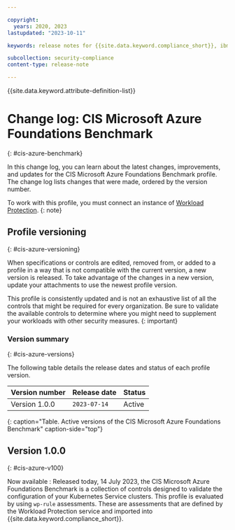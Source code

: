 ```yaml
---

copyright:
  years: 2020, 2023
lastupdated: "2023-10-11"

keywords: release notes for {{site.data.keyword.compliance_short}}, ibm security best practices, profile changes, enhancements, fixes, improvements

subcollection: security-compliance
content-type: release-note

---
```


{{site.data.keyword.attribute-definition-list}}

# Change log: CIS Microsoft Azure Foundations Benchmark
{: #cis-azure-benchmark}

In this change log, you can learn about the latest changes, improvements, and updates for the CIS Microsoft Azure Foundations Benchmark profile. The change log lists changes that were made, ordered by the version number.


To work with this profile, you must connect an instance of [Workload Protection](/docs/security-compliance?topic=security-compliance-setup-workload-protection).
{: note}


## Profile versioning
{: #cis-azure-versioning}

When specifications or controls are edited, removed from, or added to a profile in a way that is not compatible with the current version, a new version is released. To take advantage of the changes in a new version, update your attachments to use the newest profile version. 

This profile is consistently updated and is not an exhaustive list of all the controls that might be required for every organization. Be sure to validate the available controls to determine where you might need to supplement your workloads with other security measures.
{: important}

### Version summary
{: #cis-azure-versions}

The following table details the release dates and status of each profile version.



| Version number | Release date | Status |
|:---------------|:-------------|:-------|
| Version 1.0.0 | `2023-07-14` | Active |
{: caption="Table. Active versions of the CIS Microsoft Azure Foundations Benchmark" caption-side="top"}


## Version 1.0.0
{: #cis-azure-v100}

Now available
:   Released today, 14 July 2023, the CIS Microsoft Azure Foundations Benchmark is a collection of controls designed to validate the configuration of your Kubernetes Service clusters. This profile is evaluated by using `wp-rule` assessments. These are assessments that are defined by the Workload Protection service and imported into {{site.data.keyword.compliance_short}}.

